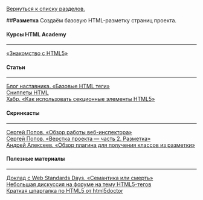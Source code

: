 [Вернуться к списку разделов.](../README.md)

##**Разметка**
Создаём базовую HTML-разметку страниц проекта.

#### Курсы HTML Academy
----------
[«Знакомство с HTML5»](https://htmlacademy.ru/courses/73)

#### Статьи
----------
[Блог наставника. «Базовые HTML теги»](http://ourworkspace.ru/htmlacademy/blog/basic-html/)<br>
[Сниппеты HTML](https://css-tricks.com/snippets/html/)<br>
[Хабр. «Как использовать секционные элементы HTML5»](http://habrahabr.ru/post/214407)<br>

#### Скринкасты
----------
[Сергей Попов. «Обзор работы веб-инспектора»](https://youtu.be/l3IeCrGNwbM)<br>
[Сергей Попов. «Верстка проекта — часть 2. Разметка»](https://youtu.be/vsHnPYJDBEU)<br>
[Андрей Алексеев. «Обзор плагина для получения классов из разметки»](https://youtu.be/PI9_XGKoVP8)

#### Полезные материалы
----------
[Доклад с Web Standards Days. «Семантика или смерть»](https://events.yandex.ru/lib/talks/1520)<br>
[Небольшая дискуссия на форуме на тему HTML5-тегов](http://discuss.htmlacademy.ru/t/html5-tegi/2336)<br>
[Краткая шпаргалка по HTML5 от html5doctor](https://pp.vk.me/c310120/v310120418/da6c/E3052HIBVE4.jpg)